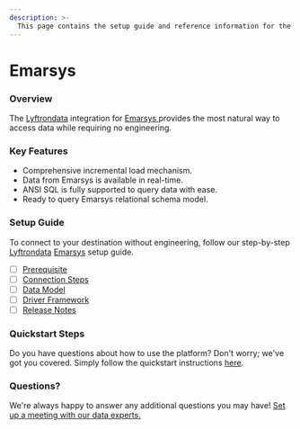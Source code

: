 ```yaml
---
description: >-
  This page contains the setup guide and reference information for the Emarsys source connector.
---
```


# Emarsys

### Overview

The [Lyftrondata](https://www.lyftrondata.com/) integration for [Emarsys](https://www.lyftrondata.com/integration/emarsys/)[ ](https://www.lyftrondata.com/integration/emarsys/)provides the most natural way to access data while requiring no engineering.

### Key Features

* Comprehensive incremental load mechanism.
* Data from Emarsys is available in real-time.&#x20;
* ANSI SQL is fully supported to query data with ease.
* Ready to query Emarsys relational schema model.

### Setup Guide

To connect to your destination without engineering, follow our step-by-step [Lyftrondata](https://www.lyftrondata.com/)  [Emarsys](https://www.lyftrondata.com/integration/emarsys/) setup guide.

* [ ] [Prerequisite](../../marketing-analytics/emarsys/prerequisite.md)
* [ ] [Connection Steps](../../marketing-analytics/emarsys/connection-steps.md)
* [ ] [Data Model](../../marketing-analytics/emarsys/data-model/)
* [ ] [Driver Framework](../../marketing-analytics/emarsys/driver-framework/)
* [ ] [Release Notes](../../marketing-analytics/emarsys/release-notes.md)

### Quickstart Steps

Do you have questions about how to use the platform? Don't worry; we've got you covered. Simply follow the quickstart instructions [here](../../../quickstart-steps.md).

### Questions? <a href="#questions" id="questions"></a>

We're always happy to answer any additional questions you may have! [Set up a meeting with our data experts.](https://www.lyftrondata.com/book-a-meeting/)

